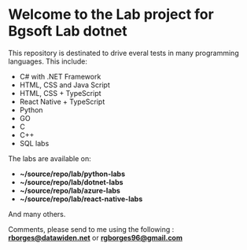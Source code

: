 # Welcome to the Lab project for Bgsoft Lab dotnet

This repository is destinated to drive everal tests in many programming languages. This include:

- C# with .NET Framework
- HTML, CSS and Java Script
- HTML, CSS + TypeScript
- React Native + TypeScript
- Python
- GO
- C
- C++
- SQL labs

The labs are available on:

- **~/source/repo/lab/python-labs**
- **~/source/repo/lab/dotnet-labs**
- **~/source/repo/lab/azure-labs**
- **~/source/repo/lab/react-native-labs**

And many others.

Comments, please send to me using the following : **rborges@datawiden.net** or **rgborges96@gmail.com**
